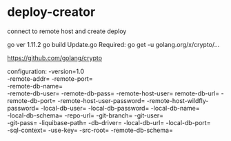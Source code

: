 # deploy-creator
connect to remote host and create deploy

go ver 1.11.2
go build Update.go
Required:
go get -u golang.org/x/crypto/...

https://github.com/golang/crypto

configuration:
-version=1.0  
-remote-addr= 
-remote-port=  
-remote-db-name=  
-remote-db-user=
-remote-db-pass= 
-remote-host-user= 
remote-db-url= 
-remote-db-port= 
-remote-host-user-password= 
-remote-host-wildfly-password= 
-local-db-user=
-local-db-password= 
-local-db-name=  
-local-db-schema=
-repo-url=
-git-branch= 
-git-user=  
-git-pass= 
-liquibase-path=
-db-driver= 
-local-db-url= 
-local-db-port=  
-sql-context=
 -use-key= 
 -src-root= 
 -remote-db-schema=
